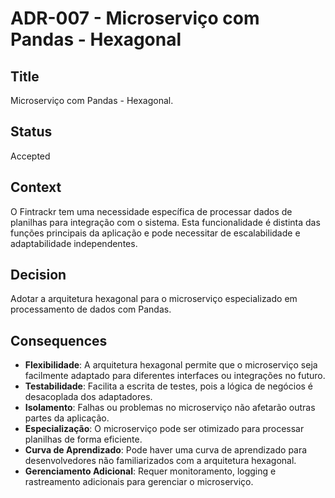 
# ADR-007 - Microserviço com Pandas - Hexagonal

## Title
Microserviço com Pandas - Hexagonal.

## Status
Accepted

## Context
O Fintrackr tem uma necessidade específica de processar dados de planilhas para integração com o sistema. Esta funcionalidade é distinta das funções principais da aplicação e pode necessitar de escalabilidade e adaptabilidade independentes.

## Decision
Adotar a arquitetura hexagonal para o microserviço especializado em processamento de dados com Pandas.

## Consequences
- **Flexibilidade**: A arquitetura hexagonal permite que o microserviço seja facilmente adaptado para diferentes interfaces ou integrações no futuro.
- **Testabilidade**: Facilita a escrita de testes, pois a lógica de negócios é desacoplada dos adaptadores.
- **Isolamento**: Falhas ou problemas no microserviço não afetarão outras partes da aplicação.
- **Especialização**: O microserviço pode ser otimizado para processar planilhas de forma eficiente.
- **Curva de Aprendizado**: Pode haver uma curva de aprendizado para desenvolvedores não familiarizados com a arquitetura hexagonal.
- **Gerenciamento Adicional**: Requer monitoramento, logging e rastreamento adicionais para gerenciar o microserviço.
